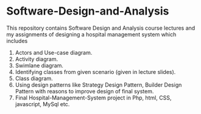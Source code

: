 # Software-Design-and-Analysis
This repository contains Software Design and Analysis course lectures and my assignments of designing a hospital management system which includes
1) Actors and Use-case diagram.
2) Activity diagram.
3) Swimlane diagram.
4) Identifying classes from given scenario (given in lecture slides).
5) Class diagram.
6) Using design patterns like Strategy Design Pattern,  Builder Design Pattern with reasons to improve design of final system.
7) Final Hospital-Management-System project in Php, html, CSS, javascript, MySql etc. 
